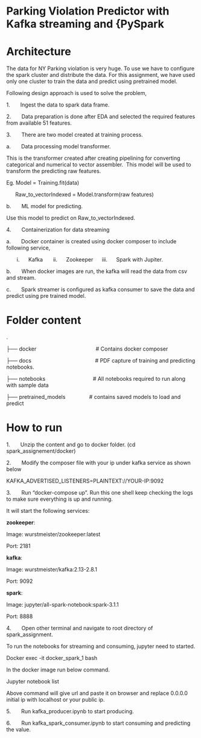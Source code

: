# Parking Violation Predictor with Kafka streaming and {PySpark

# Architecture

The data for NY Parking violation is very huge. To use we
have to configure the spark cluster and distribute the data. For this
assignment, we have used only one cluster to train the data and predict using
pretrained model.

Following design approach is used to solve the problem,

1.       Ingest the data to spark data frame.

2.       Data preparation is done after EDA and selected
the required features from available 51 features.

3.       There are two model created at training process.

a.       Data processing model transformer.

This is the transformer created after creating pipelining for converting
categorical and numerical to vector assembler.  This model will be used to transform the predicting raw features.

Eg. Model = Training.fit(data)

      Raw_to_vectorIndexed =
Model.transform(raw features)

b.       ML model for predicting.

Use this model to predict on Raw_to_vectorIndexed.

4.       Containerization for data streaming

a.       Docker container is created using docker
composer to include following service,

       i.      Kafka
      ii.      Zookeeper
     iii.      Spark with Jupiter. 

b.       When docker images are run, the kafka will read
the data from csv and stream.

c.       Spark streamer is configured as kafka consumer
to save the data and predict using pre trained model.

# Folder content

.

├── docker                                        # Contains docker composer

├── docs                                           # PDF
capture of training and predicting notebooks.

├── notebooks                                # All notebooks required to run along with
sample data

├── pretrained_models                # contains saved models to load
and predict

# How to run

1.       Unzip the content and go to docker folder. (cd
spark_assignement/docker)

2.       Modify the composer file with your ip under
kafka service as shown below

KAFKA_ADVERTISED_LISTENERS=PLAINTEXT://YOUR-IP:9092  

3.       Run “docker-compose up”. Run this one shell keep
checking the logs to make sure everything is up and running.

It will start the following services:

**zookeeper**:

Image: wurstmeister/zookeeper:latest

Port: 2181

**kafka**:

Image: wurstmeister/kafka:2.13-2.8.1

Port: 9092

**spark**:

Image: jupyter/all-spark-notebook:spark-3.1.1

Port: 8888

4.       Open other terminal and navigate to root
directory of spark_assignment.

To run the notebooks for streaming and
consuming, jupyter need to started.

Docker exec -it docker_spark_1 bash

In the docker image run below command.

Jupyter notebook list

Above command will give url and paste it on
browser and replace 0.0.0.0 initial ip with localhost or your public ip.

5.       Run kafka_producer.ipynb to start producing.

6.       Run kafka_spark_consumer.ipynb to start
consuming and predicting the value.


